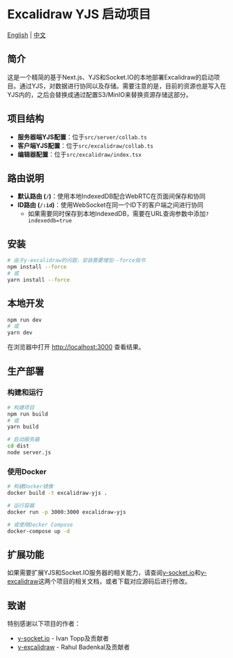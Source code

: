 # Excalidraw YJS 启动项目

[English](./README.md) | [中文](./README.zh-CN.md)

## 简介

这是一个精简的基于Next.js、YJS和Socket.IO的本地部署Excalidraw的启动项目。通过YJS，对数据进行协同以及存储。需要注意的是，目前的资源也是写入在YJS内的，之后会替换成通过配置S3/MinIO来替换资源存储这部分。

## 项目结构

- **服务器端YJS配置**：位于`src/server/collab.ts`
- **客户端YJS配置**：位于`src/excalidraw/collab.ts`
- **编辑器配置**：位于`src/excalidraw/index.tsx`

## 路由说明

- **默认路由 (`/`)**：使用本地IndexedDB配合WebRTC在页面间保存和协同
- **ID路由 (`/:id`)**：使用WebSocket在同一个ID下的客户端之间进行协同
  - 如果需要同时保存到本地IndexedDB，需要在URL查询参数中添加`?indexeddb=true`

## 安装

```bash
# 由于y-excalidraw的问题，安装需要增加--force指令
npm install --force
# 或
yarn install --force
```

## 本地开发

```bash
npm run dev
# 或
yarn dev
```

在浏览器中打开 [http://localhost:3000](http://localhost:3000) 查看结果。

## 生产部署

### 构建和运行

```bash
# 构建项目
npm run build
# 或
yarn build

# 启动服务器
cd dist
node server.js
```

### 使用Docker

```bash
# 构建Docker镜像
docker build -t excalidraw-yjs .

# 运行容器
docker run -p 3000:3000 excalidraw-yjs

# 或使用Docker Compose
docker-compose up -d
```

## 扩展功能

如果需要扩展YJS和Socket.IO服务器的相关能力，请查阅[y-socket.io](https://github.com/ivan-topp/y-socket.io)和[y-excalidraw](https://github.com/excalidraw/y-excalidraw)这两个项目的相关文档，或者下载对应源码后进行修改。

## 致谢

特别感谢以下项目的作者：

- [y-socket.io](https://github.com/ivan-topp/y-socket.io) - Ivan Topp及贡献者
- [y-excalidraw](https://github.com/RahulBadenkal/y-excalidraw) - Rahul Badenkal及贡献者
